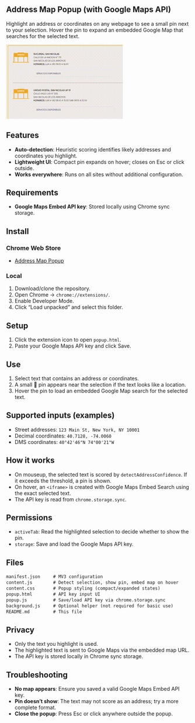 ## Address Map Popup (with Google Maps API)

Highlight an address or coordinates on any webpage to see a small pin next to your selection. Hover the pin to expand an embedded Google Map that searches for the selected text.

![demo](demo.gif)

## Features

- **Auto-detection**: Heuristic scoring identifies likely addresses and coordinates you highlight.
- **Lightweight UI**: Compact pin expands on hover; closes on Esc or click outside.
- **Works everywhere**: Runs on all sites without additional configuration.

## Requirements

- **Google Maps Embed API key**: Stored locally using Chrome sync storage.

## Install

### Chrome Web Store
- [Address Map Popup](https://chromewebstore.google.com/detail/najgeofjcnmndnbkjcppmklgeahpfmad?utm_source=item-share-cb)

### Local
1. Download/clone the repository.
2. Open Chrome → `chrome://extensions/`.
3. Enable Developer Mode.
4. Click “Load unpacked” and select this folder.

## Setup

1. Click the extension icon to open `popup.html`.
2. Paste your Google Maps API key and click Save.

## Use

1. Select text that contains an address or coordinates.
2. A small 📍 pin appears near the selection if the text looks like a location.
3. Hover the pin to load an embedded Google Map search for the selected text.

## Supported inputs (examples)

- Street addresses: `123 Main St, New York, NY 10001`
- Decimal coordinates: `40.7128, -74.0060`
- DMS coordinates: `40°42'46"N 74°00'21"W`

## How it works

- On mouseup, the selected text is scored by `detectAddressConfidence`. If it exceeds the threshold, a pin is shown.
- On hover, an `<iframe>` is created with Google Maps Embed Search using the exact selected text.
- The API key is read from `chrome.storage.sync`.

## Permissions

- `activeTab`: Read the highlighted selection to decide whether to show the pin.
- `storage`: Save and load the Google Maps API key.

## Files

```
manifest.json     # MV3 configuration
content.js        # Detect selection, show pin, embed map on hover
content.css       # Popup styling (compact/expanded states)
popup.html        # API key input UI
popup.js          # Save/load API key via chrome.storage.sync
background.js     # Optional helper (not required for basic use)
README.md         # This file
```

## Privacy

- Only the text you highlight is used.
- The highlighted text is sent to Google Maps via the embedded map URL.
- The API key is stored locally in Chrome sync storage.

## Troubleshooting

- **No map appears**: Ensure you saved a valid Google Maps Embed API key.
- **Pin doesn’t show**: The text may not score as an address; try a more complete format.
- **Close the popup**: Press Esc or click anywhere outside the popup.
